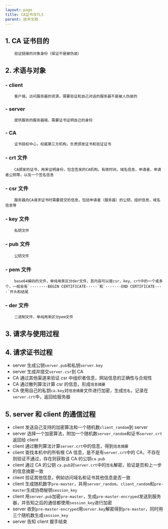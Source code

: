 ```yaml
---
layout: page
title: CA证书与TLS
parent: 技术文档
---
```


## 1. CA 证书目的

        验证链接的对象身份（保证不是被伪装）

## 2. 术语与对象

### - client

        客户端，访问服务器的资源，需要验证和自己对话的服务器不是被人伪装的

### - server

        提供服务的服务器端，需要证书证明自己的身份

### - CA

        证书授权中心，权威第三方机构，负责颁发证书和验证证书

### - crt 文件

        CA颁发的证书，用来证明身份，包含签发的CA机构，有效时间，域名信息，申请者，申请者公钥等，以及一个签名信息

### - csr 文件

        服务器向CA请求证书时需要提交的信息，包括申请者（服务器）的公钥，组织信息，域名信息等

### - key 文件

        私钥文件

### - pub 文件

        公钥文件

### - pem 文件

        base64编码的文件，单纯用来区分der文件，其内容可以是csr，key，crt中的一个或多个，一般会有`--------BEGIN CERTIFICATE-----`和`-------END CERTIFICATE----`开头和结尾

### - der 文件

        二进制文件，单纯用来区分pem文件

## 3. 请求与使用过程

## 4. 请求证书过程

- server 生成公钥`server.pub`和私钥`server.key`
- server 生成并提交`server.csr`到 CA
- CA 通过其他渠道来验证 csr 中组织者信息，网站信息的正确性与合规性
- CA 通过散列算法计算 csr 的信息，形成`信息摘要`
- CA 使用自己的私钥`ca.key`对`信息摘要`文件进行加密，生成`签名`，记录在`server.crt`中，返回给服务器

## 5. server 和 client 的通信过程

- client 发送自己支持的加密算法和一个随机数`client_random`到 server
- server 选择一个加密算法，附加一个随机数`server_random`和证书`server.crt`返回给 client
- client 通过散列算法计算`server.crt`中的信息，得到`信息摘要`
- client 查找本机中的所有根 CA 信息，是不是有`server.crt`中的 CA，不存在则验证不通过，存在则获取该 CA 的公钥`ca.pub`
- client 通过 CA 的公钥 `ca.pub`对`server.crt`中的`签名`解密，验证是否和上一步的信息摘要一致
- client 验证其他信息，例如访问域名和证书其他信息是否一致
- client 生成随机数字`pre-master`，并用`server_random`、`client_random`和`pre-master`生成协商秘钥`session_key`
- client 用`server.pub`加密`pre-master`，生成`pre-master-encryped`发送到服务器，并告知之后的通信都使用`session_key`进行加密
- server 收到`pre-master-encryped`用`server.key`解密得到`pre-master`，同时用三个随机数生成`session_key`
- server 告知 client 握手结束
